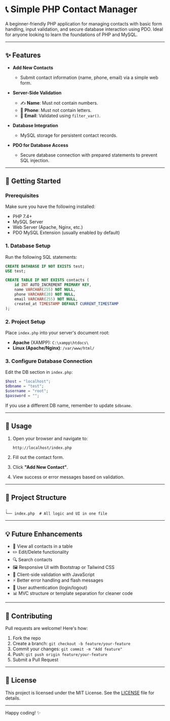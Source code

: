 # 📞 Simple PHP Contact Manager

A beginner-friendly PHP application for managing contacts with basic form handling, input validation, and secure database interaction using PDO. Ideal for anyone looking to learn the foundations of PHP and MySQL.

---

## ✨ Features

* **Add New Contacts**

  * Submit contact information (name, phone, email) via a simple web form.

* **Server-Side Validation**

  * ✍️ **Name**: Must not contain numbers.
  * 📱 **Phone**: Must not contain letters.
  * 📧 **Email**: Validated using `filter_var()`.

* **Database Integration**

  * MySQL storage for persistent contact records.

* **PDO for Database Access**

  * Secure database connection with prepared statements to prevent SQL injection.

---

## 🚀 Getting Started

### Prerequisites

Make sure you have the following installed:

* PHP 7.4+
* MySQL Server
* Web Server (Apache, Nginx, etc.)
* PDO MySQL Extension (usually enabled by default)

### 1. Database Setup

Run the following SQL statements:

```sql
CREATE DATABASE IF NOT EXISTS test;
USE test;

CREATE TABLE IF NOT EXISTS contacts (
    id INT AUTO_INCREMENT PRIMARY KEY,
    name VARCHAR(255) NOT NULL,
    phone VARCHAR(20) NOT NULL,
    email VARCHAR(255) NOT NULL,
    created_at TIMESTAMP DEFAULT CURRENT_TIMESTAMP
);
```

### 2. Project Setup

Place `index.php` into your server's document root:

* **Apache** (XAMPP): `C:\xampp\htdocs\`
* **Linux (Apache/Nginx)**: `/var/www/html/`

### 3. Configure Database Connection

Edit the DB section in `index.php`:

```php
$host = "localhost";
$dbname = "test";
$username = "root";
$password = "";
```

If you use a different DB name, remember to update `$dbname`.

---

## 📝 Usage

1. Open your browser and navigate to:

   ```
   http://localhost/index.php
   ```

2. Fill out the contact form.

3. Click **"Add New Contact"**.

4. View success or error messages based on validation.

---

## 📁 Project Structure

```
.
└── index.php  # All logic and UI in one file
```

---

## 💡 Future Enhancements

* 📃 View all contacts in a table
* ✏️ Edit/Delete functionality
* 🔍 Search contacts
* 🖼️ Responsive UI with Bootstrap or Tailwind CSS
* 🚧 Client-side validation with JavaScript
* ⚡ Better error handling and flash messages
* 🔐 User authentication (login/logout)
* 📊 MVC structure or template separation for cleaner code

---

## 👥 Contributing

Pull requests are welcome! Here's how:

1. Fork the repo
2. Create a branch: `git checkout -b feature/your-feature`
3. Commit your changes: `git commit -m "Add feature"`
4. Push: `git push origin feature/your-feature`
5. Submit a Pull Request

---

## 📄 License

This project is licensed under the MIT License. See the [LICENSE](LICENSE) file for details.

---

Happy coding! ✨
